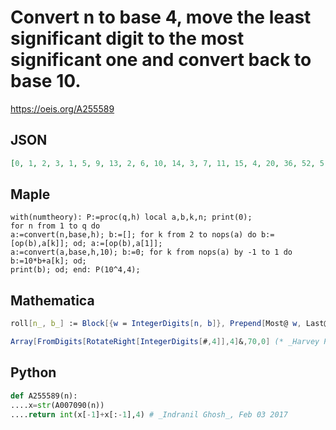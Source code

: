 # Convert n to base 4, move the least significant digit to the most significant one and convert back to base 10\.
https://oeis.org/A255589
## JSON
```JSON
[0, 1, 2, 3, 1, 5, 9, 13, 2, 6, 10, 14, 3, 7, 11, 15, 4, 20, 36, 52, 5, 21, 37, 53, 6, 22, 38, 54, 7, 23, 39, 55, 8, 24, 40, 56, 9, 25, 41, 57, 10, 26, 42, 58, 11, 27, 43, 59, 12, 28, 44, 60, 13, 29, 45, 61, 14, 30, 46, 62, 15, 31, 47, 63, 16, 80, 144, 208, 17, 81]
```
## Maple
```Maple
with(numtheory): P:=proc(q,h) local a,b,k,n; print(0);
for n from 1 to q do
a:=convert(n,base,h); b:=[]; for k from 2 to nops(a) do b:=[op(b),a[k]]; od; a:=[op(b),a[1]];
a:=convert(a,base,h,10); b:=0; for k from nops(a) by -1 to 1 do b:=10*b+a[k]; od;
print(b); od; end: P(10^4,4);
```
## Mathematica
```Mathematica
roll[n_, b_] := Block[{w = IntegerDigits[n, b]}, Prepend[Most@ w, Last@ w]]; b = 4; FromDigits[#, b] & /@ (roll[#, b] & /@ Range[0, 69]) (* _Michael De Vlieger_, Mar 04 2015 *)
```
```Mathematica
Array[FromDigits[RotateRight[IntegerDigits[#,4]],4]&,70,0] (* _Harvey P. Dale_, Mar 01 2016 *)
```
## Python
```Python
def A255589(n):
....x=str(A007090(n))
....return int(x[-1]+x[:-1],4) # _Indranil Ghosh_, Feb 03 2017
```
